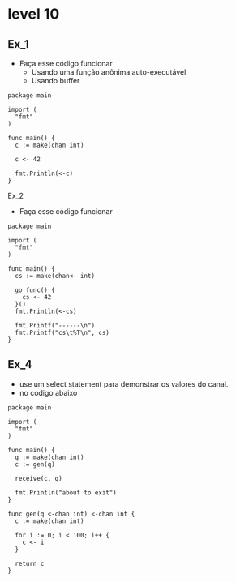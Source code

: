 
# level 10

## Ex_1

- Faça esse código funcionar
  - Usando uma função anônima auto-executável
  - Usando buffer
  
```golang
package main

import (
  "fmt"
)

func main() {
  c := make(chan int)

  c <- 42

  fmt.Println(<-c)
}
```

Ex_2
- Faça esse código funcionar

```golang
package main

import (
  "fmt"
)

func main() {
  cs := make(chan<- int)

  go func() {
    cs <- 42
  }()
  fmt.Println(<-cs)

  fmt.Printf("------\n")
  fmt.Printf("cs\t%T\n", cs)
}

``` 

## Ex_4

- use um select statement para demonstrar os valores do canal.
- no codigo abaixo

```golang
package main

import (
  "fmt"
)

func main() {
  q := make(chan int)
  c := gen(q)

  receive(c, q)

  fmt.Println("about to exit")
}

func gen(q <-chan int) <-chan int {
  c := make(chan int)

  for i := 0; i < 100; i++ {
    c <- i
  }

  return c
}
```